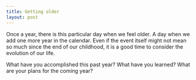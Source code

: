 ```yaml
---
title: Getting older
layout: post
---
```


Once a year, there is this particular day when we feel older. A day when we add one more year in the calendar. Even if the event itself might not mean so much since the end of our childhood, it is a good time to consider the evolution of our life.

What have you accomplished this past year? What have you learned? What are your plans for the coming year?
